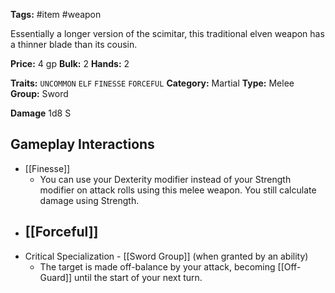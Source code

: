 **Tags:** #item #weapon 

Essentially a longer version of the scimitar, this traditional elven weapon has a thinner blade than its cousin.

**Price:** 4 gp
**Bulk:** 2
**Hands:** 2

**Traits:** `UNCOMMON` `ELF` `FINESSE` `FORCEFUL`
**Category:** Martial
**Type:** Melee
**Group:** Sword

**Damage** 1d8 S

## Gameplay Interactions

- [[Finesse]]
	- You can use your Dexterity modifier instead of your Strength modifier on attack rolls using this melee weapon. You still calculate damage using Strength.
- [[Forceful]]
	- 
- Critical Specialization - [[Sword Group]] (when granted by an ability)
	- The target is made off-balance by your attack, becoming [[Off-Guard]] until the start of your next turn.